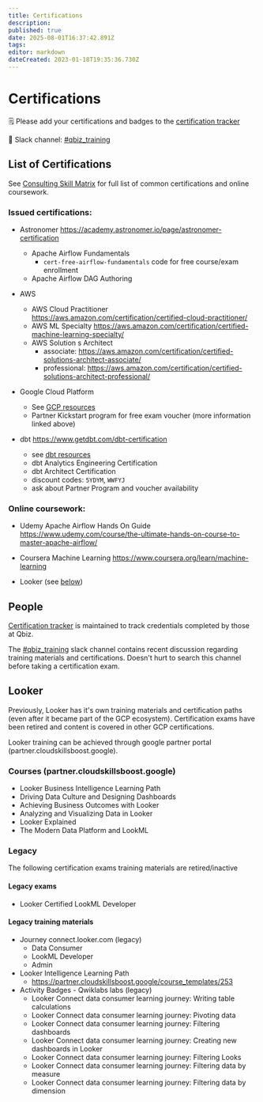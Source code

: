 ```yaml
---
title: Certifications
description: 
published: true
date: 2025-08-01T16:37:42.891Z
tags: 
editor: markdown
dateCreated: 2023-01-18T19:35:36.730Z
---
```


# Certifications

🗒 Please add your certifications and badges to the [certification tracker](https://docs.google.com/spreadsheets/d/18NhOuyC9Vxh_RutiaU_xXoqC2k0UWZaPgEMtOphncKI/edit?usp=sharing&gid=401388218)

💬 Slack channel: [#qbiz_training](https://qbizinc.slack.com/archives/CEFMR9PDY)

## List of Certifications

See [Consulting Skill Matrix](https://docs.google.com/spreadsheets/d/18NhOuyC9Vxh_RutiaU_xXoqC2k0UWZaPgEMtOphncKI/edit?usp=sharing&gid=380546948) for full list of common certifications and online coursework.

### Issued certifications:
- Astronomer https://academy.astronomer.io/page/astronomer-certification
  - Apache Airflow Fundamentals
    - `cert-free-airflow-fundamentals`  code  for free course/exam enrollment
  - Apache Airflow DAG Authoring
- AWS
  - AWS Cloud Practitioner https://aws.amazon.com/certification/certified-cloud-practitioner/
  - AWS ML Specialty https://aws.amazon.com/certification/certified-machine-learning-specialty/
  - AWS Solution s Architect 
    - associate: https://aws.amazon.com/certification/certified-solutions-architect-associate/
    - professional: https://aws.amazon.com/certification/certified-solutions-architect-professional/
- Google Cloud Platform 
  - See [GCP resources](https://qbiz-wiki.com/en/training/Certifications/Google/training)
  - Partner Kickstart program for free exam voucher (more information linked above)
  
- dbt https://www.getdbt.com/dbt-certification
	- see [dbt resources](/training/Certifications/dbt)
	- dbt Analytics Engineering Certification
  - dbt Architect Certification
  - discount codes: `5YDYM`, `WWFYJ`
  - ask about Partner Program and voucher availability

### Online coursework:
- Udemy Apache Airflow Hands On Guide https://www.udemy.com/course/the-ultimate-hands-on-course-to-master-apache-airflow/
  
- Coursera Machine Learning https://www.coursera.org/learn/machine-learning

- Looker (see [below](#looker))


  
## People

[Certification tracker](https://docs.google.com/spreadsheets/d/18NhOuyC9Vxh_RutiaU_xXoqC2k0UWZaPgEMtOphncKI/edit?usp=sharing&gid=401388218) is maintained to track credentials completed by those at Qbiz. 

The [#qbiz_training](https://qbizinc.slack.com/archives/CEFMR9PDY) slack channel contains recent discussion regarding training materials and certifications. Doesn't hurt to search this channel before taking a certification exam.  


## Looker

Previously, Looker has it's own training materials and certification paths (even after it became part of the GCP ecosystem). Certification exams have been retired and content is covered in other GCP certifications.

Looker training can be achieved through google partner portal (partner.cloudskillsboost.google). 

### Courses (partner.cloudskillsboost.google)
- Looker Business Intelligence Learning Path			
- Driving Data Culture and Designing Dashboards
- Achieving Business Outcomes with Looker
- Analyzing and Visualizing Data in Looker
- Looker Explained		
- The Modern Data Platform and LookML

### Legacy 
The following certification exams training materials are retired/inactive 

#### Legacy exams
- Looker Certified LookML Developer

#### Legacy training materials
- Journey connect.looker.com (legacy)
  - Data Consumer
  - LookML Developer
  - Admin
- Looker Intelligence Learning Path
	- https://partner.cloudskillsboost.google/course_templates/253
- Activity Badges - Qwiklabs labs (legacy)
  - Looker Connect data consumer learning journey: Writing table calculations
  - Looker Connect data consumer learning journey: Pivoting data
  - Looker Connect data consumer learning journey: Filtering dashboards
  - Looker Connect data consumer learning journey: Creating new dashboards in Looker
  - Looker Connect data consumer learning journey: Filtering Looks
  - Looker Connect data consumer learning journey: Filtering data by measure
  - Looker Connect data consumer learning journey: Filtering data by dimension
